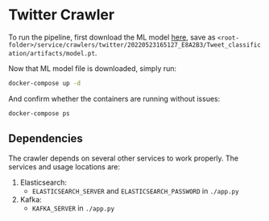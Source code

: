 # Twitter Crawler

To run the pipeline, first download the ML model [here](https://s3.console.aws.amazon.com/s3/object/thor-infra?region=eu-central-1&prefix=TwitterCrawler/model.pt), save as `<root-folder>/service/crawlers/twitter/20220523165127_E8A2B3/Tweet_classification/artifacts/model.pt`.

Now that ML model file is downloaded, simply run:

```bash
docker-compose up -d
```

And confirm whether the containers are running without issues:
```bash
docker-compose ps
```

## Dependencies

The crawler depends on several other services to work properly.
The services and usage locations are:
1. Elasticsearch:
   - `ELASTICSEARCH_SERVER` and `ELASTICSEARCH_PASSWORD` in `./app.py`
2. Kafka:
   - `KAFKA_SERVER` in `./app.py`
